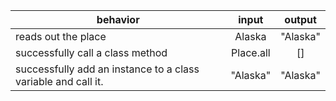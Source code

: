 | behavior |  input   |  output  |
|----------|:--------:|:--------:|
|reads out the place| Alaska | "Alaska" |
|successfully call a class method| Place.all | [] |
|successfully add an instance to a class variable and call it.|"Alaska"|"Alaska"|
